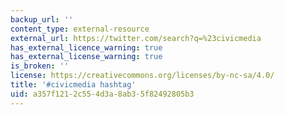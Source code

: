 ```yaml
---
backup_url: ''
content_type: external-resource
external_url: https://twitter.com/search?q=%23civicmedia
has_external_licence_warning: true
has_external_license_warning: true
is_broken: ''
license: https://creativecommons.org/licenses/by-nc-sa/4.0/
title: '#civicmedia hashtag'
uid: a357f121-2c55-4d3a-8ab3-5f82492805b3
---
```

